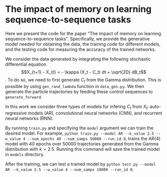 # The impact of memory on learning sequence-to-sequence tasks 

Here we present the code for the paper "The impact of memory on learning sequence-to-sequence tasks". Specifically, we provide the generative model needed for obtaining the data, the training code for different models, and the testing code for measuring the accuracy of the trained networks.

We consider the data generated by integrating the following stochastic differential equation $$X_{t+1} - X_{t} = - \kappa (X_t - C_t) dt + \sqrt{2D} dB_t$$. To do so, we need to first generate $C_t$ from the Gamma distribution. This is possible by using `gen_rand_lambda` function in `data_gen.py`. We then generate the particle trajectories by feeding these control sequences to `generate_forward`. 

In this work we consider three types of models for infering $C_t$ from $X_t$: auto-regressive models (AR), convolutional neural networks (CNN), and recurrent neural networks (RNN). 

By running `train.py` and specifying the `model` argument we can train the desired model. For example, `python train.py --model AR --k_value 2.5 --w_value 4 --num_epochs 40 --num_samps 50000 --run_id 0`, trains the AR(4) model with 40 epochs over 50000 trajectories generated from the Gamma distribution with $k=2.5$. Running this command will save the trained model in `models` directory. 

After the training, we can test a trained model by `python test.py --model AR --k_value 2.5 --w_value 4 --num_samps 10000 --run_id 0`. 
